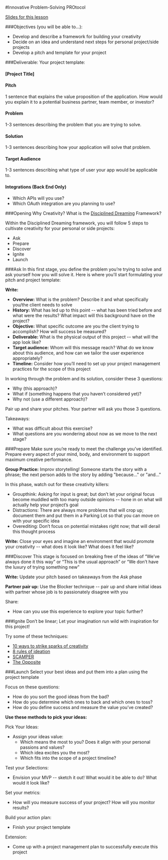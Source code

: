 #Innovative Problem-Solving PROtocol

[Slides for this lesson](https://docs.google.com/presentation/d/1OXjiySa7pawElUtpQozGMO6DgPQnZO6VO8-aIqaVs28/edit?usp=sharing)

###Objectives (you will be able to…):

* Develop and describe a framework for building your creativity
* Decide on an idea and understand next steps for personal project/side projects
* Develop a pitch and template for your project

###Deliverable:
Your project template:
#### [Project Title]

#### Pitch

1 sentence that explains the value proposition of the application. How would you explain it to a potential business partner, team member, or investor?

#### Problem

1-3 sentences describing the problem that you are trying to solve.

#### Solution

1-3 sentences describing how your application will solve that problem.

#### Target Audience

1-3 sentences describing what type of user your app would be applicable to.

#### Integrations (Back End Only)

* Which APIs will you use?
* Which OAuth integration are you planning to use?

###Opening
Why Creativity? What is the [Disciplined Dreaming](https://www.amazon.com/Disciplined-Dreaming-Proven-Breakthrough-Creativity/dp/1611203074) Framework? 

Within the Disciplined Dreaming framework, you will follow 5 steps to cultivate creativity for your personal or side projects:

* Ask
* Prepare
* Discover
* Ignite
* Launch

###Ask 
In this first stage, you define the problem you’re trying to solve and ask yourself how you will solve it. Here is where you'll start formulating your pitch and project template:

**Write:**
* **Overview:** What is the problem? Describe it and what specifically you/the client needs to solve
* **History:** What has led up to this point -- what has been tried before and what were the results? What impact will this background have on the project?
* **Objective:** What specific outcome are you the client trying to accomplish? How will success be measured?
* **Deliverable:** What is the physical output of this project -- what will the app look like? 
* **Target audience:** Whom will this message reach? What do we know about this audience, and how can we tailor the user experience appropriately?
* **Timeline:** Consider how you’ll need to set up your project management practices for the scope of this project

In working through the problem and its solution, consider these 3 questions:

* Why (this approach)?
* What if (something happens that you haven’t considered yet)?
* Why not (use a different approach)?

Pair up and share your pitches. Your partner will ask you those 3 questions. 

Takeaways: 

* What was difficult about this exercise?
* What questions are you wondering about now as we move to the next stage?

###Prepare
Make sure you’re ready to meet the challenge you’ve identified. Prepare every aspect of your mind, body, and environment to support maximum creative performance.

**Group Practice:** Improv storytelling! Someone starts the story with a phrase; the next person adds to the story by adding "because..." or "and..."

In this phase, watch out for these creativity killers:

* Groupthink: Asking for input is great; but don’t let your original focus become muddled with too many outside opinions -- hone in on what will actually help your project’s goal
* Distractions: There are always more problems that will crop up; document them and put them in a Parking Lot so that you can move on with your specific idea
* Overediting: Don’t focus on potential mistakes right now; that will derail this thought process

**Write:** Close your eyes and imagine an environment that would promote your creativity -- what does it look like? What does it feel like?

###Discover 
This stage is focused on breaking free of the ideas of “We’ve always done it this way” or “This is the usual approach” or “We don’t have the luxury of trying something new”

**Write:** Update your pitch based on takeaways from the Ask phase

**Partner pair up:** Use the Blocker technique -- pair up and share initial ideas with partner whose job is to passionately disagree with you

Share:

* How can you use this experience to explore your topic further?

###Ignite
Don’t be linear; Let your imagination run wild with inspiration for this project! 

Try some of these techniques: 

* [10 ways to strike sparks of creativity](https://github.com/turingschool/professional_skills/blob/master/ten_ways_to_strike_sparks_of_creativity.md)
* [8 rules of ideation](https://github.com/turingschool/professional_skills/blob/master/eight_rules_of_ideation.md)
* [SCAMPER](https://github.com/turingschool/professional_skills/blob/master/scamper.md)
* [The Opposite](https://github.com/turingschool/professional_skills/blob/master/the_opposite.md)

###Launch
Select your best ideas and put them into a plan using the project template

Focus on these questions:

* How do you sort the good ideas from the bad?
* How do you determine which ones to back and which ones to toss?
* How do you define success and measure the value you’ve created?

**Use these methods to pick your ideas:**

Pick Your Ideas:

* Assign your ideas value:
	* Which means the most to you? Does it align with your personal passions and values?
	* Which idea excites you the most?
	* Which fits into the scope of a project timeline?

Test your Selections:

* Envision your MVP -- sketch it out! What would it be able to do? What would it look like?

Set your metrics:

* How will you measure success of your project? How will you monitor results?


Build your action plan:

* Finish your project template

Extension: 

* Come up with a project management plan to successfully execute this project

